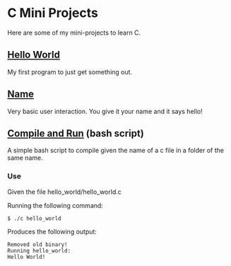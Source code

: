 C Mini Projects
=

Here are some of my mini-projects to learn C.

## [Hello World](./hello_world)  
My first program to just get something out.

## [Name](./name)
Very basic user interaction. You give it your name and it says hello!

## [Compile and Run](./c) (bash script)
A simple bash script to compile given the name of a c file in a folder of the same name.

### Use
Given the file hello_world/hello_world.c

Running the following command:
```
$ ./c hello_world
```
Produces the following output:
```
Removed old binary!
Running hello_world:
Hello World!
```